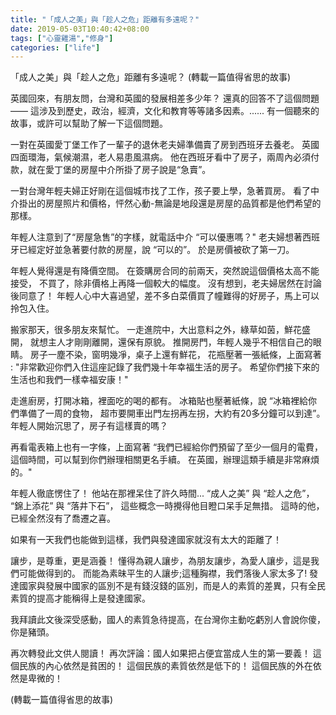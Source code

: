 ```yaml
---
title: "「成人之美」與「趁人之危」距離有多遠呢？"
date: 2019-05-03T10:40:42+08:00
tags: ["心靈雞湯","修身"]
categories: ["life"]
---
```

「成人之美」與「趁人之危」距離有多遠呢？
(轉載一篇值得省思的故事)

英國回來，有朋友問，台灣和英國的發展相差多少年？
還真的回答不了這個問題——
這涉及到歷史，政治，經濟，文化和教育等等諸多因素。......
有一個聽來的故事，或許可以幫助了解一下這個問題。
<!--more-->
一對在英國愛丁堡工作了一輩子的退休老夫婦準備賣了房到西班牙去養老。
英國四面環海，氣候潮濕，老人易患風濕病。
他在西班牙看中了房子，兩周內必須付款，就在愛丁堡的房屋中介所掛了房子說是“急賣”。

一對台灣年輕夫婦正好剛在這個城市找了工作，孩子要上學，急著買房。
看了中介掛出的房屋照片和價格，怦然心動-無論是地段還是房屋的品質都是他們希望的那樣。

年輕人注意到了“房屋急售”的字樣，就電話中介
“可以優惠嗎？"
老夫婦想著西班牙已經定好並急著要付款的房屋，說
“可以的”。
於是房價被砍了第一刀。

年輕人覺得還是有降價空間。
在簽購房合同的前兩天，突然說這個價格太高不能接受，
不買了，除非價格上再降一個較大的幅度。
沒有想到，老夫婦居然在討論後同意了！
年輕人心中大喜過望，差不多白菜價買了幢難得的好房子，馬上可以拎包入住。

搬家那天，很多朋友來幫忙。
一走進院中，大出意料之外，綠草如茵，鮮花盛開，
就想主人才剛剛離開，還保有原貌。
推開房門，年輕人幾乎不相信自己的眼睛。
房子一塵不染，窗明幾凈，桌子上還有鮮花，
花瓶壓著一張紙條，上面寫著 : 
"非常歡迎你們入住這座記錄了我們幾十年幸福生活的房子。
希望你們接下來的生活也和我們一樣幸福安康！"

走進廚房，打開冰箱，裡面吃的喝的都有。
冰箱貼也壓著紙條，說
“冰箱裡給你們準備了一周的食物，
超市要開車出門左拐再左拐，大約有20多分鐘可以到達”。
年輕人開始沉思了，房子有這樣賣的嗎？

再看電表箱上也有一字條，上面寫著
“我們已經給你們預留了至少一個月的電費，
這個時間，可以幫到你們辦理相關更名手續。
在英國，辦理這類手續是非常麻煩的。"

年輕人徹底愣住了！
他站在那裡呆住了許久時間...
“成人之美” 與 “趁人之危”，
“錦上添花” 與 “落井下石”，
這些概念一時攪得他目瞪口呆手足無措。
這時的他，已經全然沒有了喬遷之喜。

如果有一天我們也能做到這樣，我們與發達國家就沒有太大的距離了！

讓步，是尊重，更是涵養！
懂得為親人讓步，為朋友讓步，為愛人讓步，這是我們可能做得到的。
而能為素昧平生的人讓步;這種胸襟，我們落後人家太多了!
發達國家與發展中國家的區別不是有錢沒錢的區別，而是人的素質的差異，只有全民素質的提高才能稱得上是發達國家。

我拜讀此文後深受感動，國人的素質急待提高，在台灣你主動吃虧別人會說你傻，你是豬頭。
    
再次轉發此文供人閱讀！
再次評論：國人如果把占便宜當成人生的第一要義！
這個民族的內心依然是貧困的！
這個民族的素質依然是低下的！
這個民族的外在依然是卑微的！

(轉載一篇值得省思的故事)

